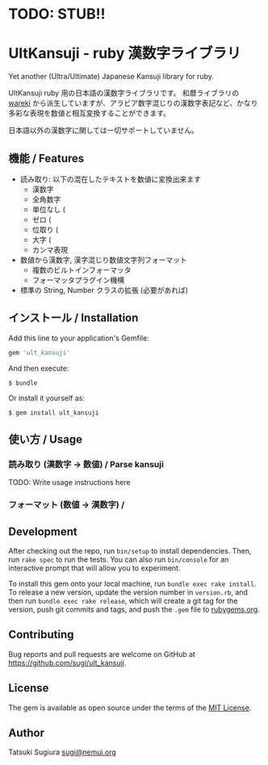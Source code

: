# TODO: STUB!!

# UltKansuji - ruby 漢数字ライブラリ

Yet another (Ultra/Ultimate) Japanese Kansuji library for ruby.

UltKansuji ruby 用の日本語の漢数字ライブラリです。 和暦ライブラリの [wareki](https://github.com/sugi/wareki) から派生していますが、アラビア数字混じりの漢数字表記など、かなり多彩な表現を数値と相互変換することができます。

日本語以外の漢数字に関しては一切サポートしていません。

## 機能 / Features

* 読み取り: 以下の混在したテキストを数値に変換出来ます
  * 漢数字
  * 全角数字
  * 単位なし (
  * ゼロ (
  * 位取り (
  * 大字 (
  * カンマ表現
* 数値から漢数字, 漢字混じり数値文字列フォーマット
  * 複数のビルトインフォーマッタ
  * フォーマッタプラグイン機構
* 標準の String, Number クラスの拡張 (必要があれば)


## インストール / Installation

Add this line to your application's Gemfile:

```ruby
gem 'ult_kansuji'
```

And then execute:

    $ bundle

Or install it yourself as:

    $ gem install ult_kansuji


## 使い方 / Usage

### 読み取り (漢数字 →  数値) / Parse kansuji

TODO: Write usage instructions here

### フォーマット (数値 → 漢数字) / 

## Development

After checking out the repo, run `bin/setup` to install dependencies. Then, run `rake spec` to run the tests. You can also run `bin/console` for an interactive prompt that will allow you to experiment.

To install this gem onto your local machine, run `bundle exec rake install`. To release a new version, update the version number in `version.rb`, and then run `bundle exec rake release`, which will create a git tag for the version, push git commits and tags, and push the `.gem` file to [rubygems.org](https://rubygems.org).

## Contributing

Bug reports and pull requests are welcome on GitHub at https://github.com/sugi/ult_kansuji.

## License

The gem is available as open source under the terms of the [MIT License](https://opensource.org/licenses/MIT).

## Author

Tatsuki Sugiura <sugi@nemui.org>
